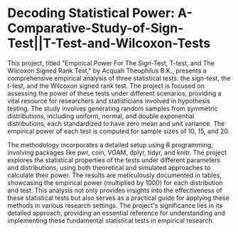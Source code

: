 # Decoding Statistical Power: A-Comparative-Study-of-Sign-Test||T-Test-and-Wilcoxon-Tests

This project, titled "Empirical Power For The Sign-Test, T-test, and The Wilcoxon Signed Rank Test," by Acquah Theophilus B.K., presents a comprehensive empirical analysis of three statistical tests: the sign-test, the t-test, and the Wilcoxon signed rank test. The project is focused on assessing the power of these tests under different scenarios, providing a vital resource for researchers and statisticians involved in hypothesis testing. The study involves generating random samples from symmetric distributions, including uniform, normal, and double exponential distributions, each standardized to have zero mean and unit variance. The empirical power of each test is computed for sample sizes of 10, 15, and 20.

The methodology incorporates a detailed setup using R programming, involving packages like pwr, coin, VGAM, dplyr, tidyr, and knitr. The project explores the statistical properties of the tests under different parameters and distributions, using both theoretical and simulated approaches to calculate their power. The results are meticulously documented in tables, showcasing the empirical power (multiplied by 1000) for each distribution and test. This analysis not only provides insights into the effectiveness of these statistical tests but also serves as a practical guide for applying these methods in various research settings. The project's significance lies in its detailed approach, providing an essential reference for understanding and implementing these fundamental statistical tests in empirical research.
